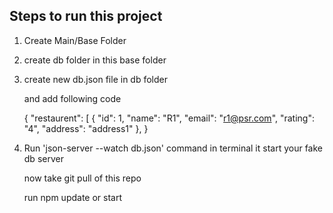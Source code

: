 ## Steps to run this project
1. Create Main/Base Folder
2. create db folder in this base folder
3. create new db.json file in db folder

    and add following code


    {
        "restaurent": [
            {
            "id": 1,
            "name": "R1",
            "email": "r1@psr.com",
            "rating": "4",
            "address": "address1"
            },
    }

4. Run 'json-server --watch db.json' command in terminal 
    it start your fake db server

    now take git pull of this repo
    
    run npm update or start
